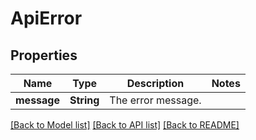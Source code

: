 # ApiError

## Properties

Name | Type | Description | Notes
------------ | ------------- | ------------- | -------------
**message** | **String** | The error message. | 

[[Back to Model list]](../README.md#documentation-for-models) [[Back to API list]](../README.md#documentation-for-api-endpoints) [[Back to README]](../README.md)


